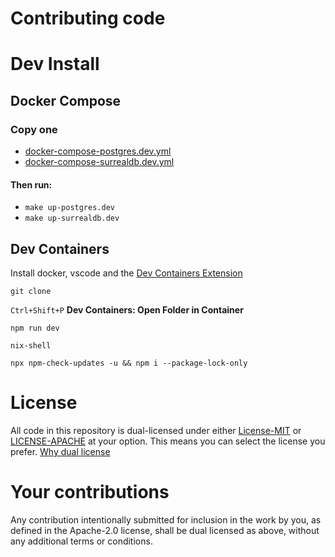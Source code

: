 # Contributing code

# Dev Install
## Docker Compose
### Copy one
- [docker-compose-postgres.dev.yml](./docker-compose-postgres.dev.yml)
- [docker-compose-surrealdb.dev.yml](./docker-compose-surrealdb.dev.yml)
#### Then run:
- `make up-postgres.dev`
- `make up-surrealdb.dev`

## Dev Containers
Install docker, vscode and the [Dev Containers Extension](https://marketplace.visualstudio.com/items?itemName=ms-vscode-remote.remote-containers)

`git clone`

`Ctrl+Shift+P` **Dev Containers: Open Folder in Container**

`npm run dev`

`nix-shell`

`npx npm-check-updates -u && npm i --package-lock-only`

# License
All code in this repository is dual-licensed under either [License-MIT](./LICENSE-MIT) or [LICENSE-APACHE](./LICENSE-Apache) at your option. This means you can select the license you prefer. [Why dual license](https://github.com/bevyengine/bevy/issues/2373)

# Your contributions
Any contribution intentionally submitted for inclusion in the work by you, as defined in the Apache-2.0 license, shall be dual licensed as above, without any additional terms or conditions.

